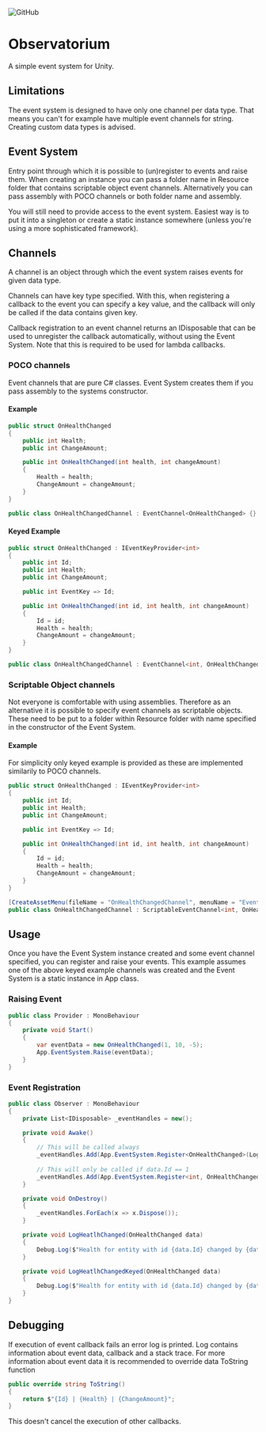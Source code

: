![GitHub](https://img.shields.io/github/license/FrostySamurai/Observatorium)

# Observatorium

A simple event system for Unity.

## Limitations

The event system is designed to have only one channel per data type. That means you can't for example have multiple event channels for string. Creating custom data types is advised.

## Event System

Entry point through which it is possible to (un)register to events and raise them. When creating an instance you can pass a folder name in Resource folder that contains scriptable object event channels. Alternatively you can pass assembly with POCO channels or both folder name and assembly.

You will still need to provide access to the event system. Easiest way is to put it into a singleton or create a static instance somewhere (unless you're using a more sophisticated framework).

## Channels

A channel is an object through which the event system raises events for given data type.

Channels can have key type specified. With this, when registering a callback to the event you can specify a key value, and the callback will only be called if the data contains given key.

Callback registration to an event channel returns an IDisposable that can be used to unregister the callback automatically, without using the Event System. Note that this is required to be used for lambda callbacks.

### POCO channels

Event channels that are pure C# classes. Event System creates them if you pass assembly to the systems constructor.

#### Example
```csharp
public struct OnHealthChanged
{
    public int Health;
    public int ChangeAmount;

    public int OnHealthChanged(int health, int changeAmount)
    {
        Health = health;
        ChangeAmount = changeAmount;
    }
}

public class OnHealthChangedChannel : EventChannel<OnHealthChanged> {}
```

#### Keyed Example
```csharp
public struct OnHealthChanged : IEventKeyProvider<int>
{
    public int Id;
    public int Health;
    public int ChangeAmount;

    public int EventKey => Id;

    public int OnHealthChanged(int id, int health, int changeAmount)
    {
        Id = id;
        Health = health;
        ChangeAmount = changeAmount;
    }
}

public class OnHealthChangedChannel : EventChannel<int, OnHealthChanged> {}
```

### Scriptable Object channels

Not everyone is comfortable with using assemblies. Therefore as an alternative it is possible to specify event channels as scriptable objects. These need to be put to a folder within Resource folder with name specified in the constructor of the Event System.

#### Example

For simplicity only keyed example is provided as these are implemented similarily to POCO channels.
```csharp
public struct OnHealthChanged : IEventKeyProvider<int>
{
    public int Id;
    public int Health;
    public int ChangeAmount;

    public int EventKey => Id;

    public int OnHealthChanged(int id, int health, int changeAmount)
    {
        Id = id;
        Health = health;
        ChangeAmount = changeAmount;
    }
}

[CreateAssetMenu(fileName = "OnHealthChangedChannel", menuName = "Events/OnHealthChanged")]
public class OnHealthChangedChannel : ScriptableEventChannel<int, OnHealthChanged> {}
```

## Usage

Once you have the Event System instance created and some event channel specified, you can register and raise your events. This example assumes one of the above keyed example channels was created and the Event System is a static instance in App class.


### Raising Event
```csharp
public class Provider : MonoBehaviour
{
    private void Start()
    {
        var eventData = new OnHealthChanged(1, 10, -5);
        App.EventSystem.Raise(eventData);
    }
}
```

### Event Registration
```csharp
public class Observer : MonoBehaviour
{
    private List<IDisposable> _eventHandles = new();

    private void Awake()
    {
        // This will be called always
        _eventHandles.Add(App.EventSystem.Register<OnHealthChanged>(LogHeatlhChanged));
        
        // This will only be called if data.Id == 1
        _eventHandles.Add(App.EventSystem.Register<int, OnHealthChanged>(1, LogHeatlhChangedKeyed));
    }

    private void OnDestroy()
    {
        _eventHandles.ForEach(x => x.Dispose());
    }

    private void LogHeatlhChanged(OnHealthChanged data)
    {
        Debug.Log($"Health for entity with id {data.Id} changed by {data.ChangeAmount} to {data.Health}.");
    }

    private void LogHeatlhChangedKeyed(OnHealthChanged data)
    {
        Debug.Log($"Health for entity with id {data.Id} changed by {data.ChangeAmount} to {data.Health}.");
    }
}
```

## Debugging

If execution of event callback fails an error log is printed. Log contains information about event data, callback and a stack trace. For more information about event data it is recommended to override data ToString function

```csharp
public override string ToString()
{
    return $"{Id} | {Health} | {ChangeAmount}";
}
```

This doesn't cancel the execution of other callbacks.